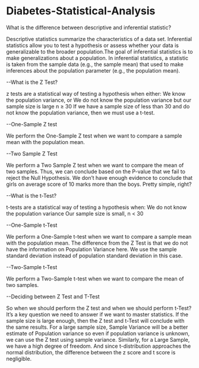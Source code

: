 # Diabetes-Statistical-Analysis

What is the difference between descriptive and inferential statistic?

Descriptive statistics summarize the characteristics of a data set. Inferential statistics allow you to test a hypothesis or assess whether your data is generalizable to the broader population.The goal of inferential statistics is to make generalizations about a population. In inferential statistics, a statistic is taken from the sample data (e.g., the sample mean) that used to make inferences about the population parameter (e.g., the population mean).


--What is the Z Test?

z  tests are a statistical way of testing a hypothesis when either:
We know the population variance, or We do not know the population variance but our sample size is large n ≥ 30
If we have a sample size of less than 30 and do not know the population variance, then we must use a t-test.


--One-Sample Z test

We perform the One-Sample Z test when we want to compare a sample mean with the population mean.


--Two Sample Z Test

We perform a Two Sample Z test when we want to compare the mean of two samples.
Thus, we can conclude based on the P-value that we fail to reject the Null Hypothesis. We don’t have enough evidence to conclude that girls on average score of 10 marks more than the boys. Pretty simple, right?


--What is the t-Test?

t-tests are a statistical way of testing a hypothesis when:
We do not know the population variance
Our sample size is small, n < 30


--One-Sample t-Test

We perform a One-Sample t-test when we want to compare a sample mean with the population mean. The difference from the Z Test is that we do not have the information on Population Variance here. We use the sample standard deviation instead of population standard deviation in this case.


--Two-Sample t-Test

We perform a Two-Sample t-test when we want to compare the mean of two samples.


--Deciding between Z Test and T-Test

So when we should perform the Z test and when we should perform t-Test? It’s a key question we need to answer if we want to master statistics.
If the sample size is large enough, then the Z test and t-Test will conclude with the same results. For a large sample size, Sample Variance will be a better estimate of Population variance so even if population variance is unknown, we can use the Z test using sample variance.
Similarly, for a Large Sample, we have a high degree of freedom. And since t-distribution approaches the normal distribution, the difference between the z score and t score is negligible.
